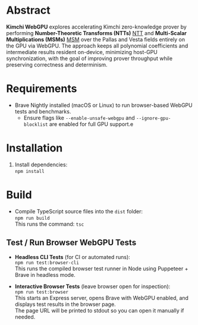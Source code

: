 # Abstract

**Kimchi WebGPU** explores accelerating Kimchi zero-knowledge prover by performing **Number-Theoretic Transforms (NTTs)** [NTT](https://en.wikipedia.org/wiki/Number-theoretic_transform) and **Multi-Scalar Multiplications (MSMs)** [MSM](https://en.wikipedia.org/wiki/Scalar_multiplication#Multiple_scalar_multiplication) over the Pallas and Vesta fields entirely on the GPU via WebGPU. The approach keeps all polynomial coefficients and intermediate results resident on-device, minimizing host-GPU synchronization, with the goal of improving prover throughput while preserving correctness and determinism.

# Requirements

- Brave Nightly installed (macOS or Linux) to run browser-based WebGPU tests and benchmarks.  
  - Ensure flags like `--enable-unsafe-webgpu` and `--ignore-gpu-blocklist` are enabled for full GPU support.e

# Installation

1. Install dependencies:  
   `npm install`  

# Build  

- Compile TypeScript source files into the `dist` folder:  
  `npm run build`  
  This runs the command: `tsc`  

## Test / Run Browser WebGPU Tests

- **Headless CLI Tests** (for CI or automated runs):  
  `npm run test:browser-cli`  
  This runs the compiled browser test runner in Node using Puppeteer + Brave in headless mode.

- **Interactive Browser Tests** (leave browser open for inspection):  
  `npm run test:browser`  
  This starts an Express server, opens Brave with WebGPU enabled, and displays test results in the browser page.  
  The page URL will be printed to stdout so you can open it manually if needed.
